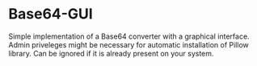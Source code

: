 
# Base64-GUI

Simple implementation of a Base64 converter with a graphical interface. Admin priveleges might be necessary for automatic installation of Pillow library. Can be ignored if it is already present on your system.

